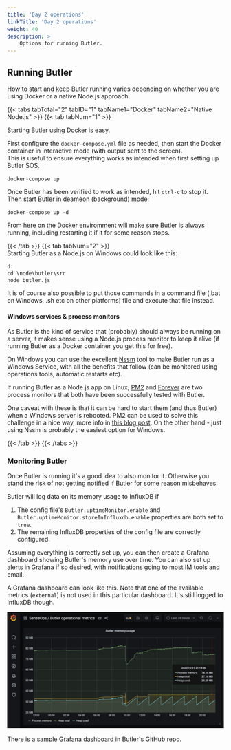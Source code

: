 ```yaml
---
title: 'Day 2 operations'
linkTitle: 'Day 2 operations'
weight: 40
description: >
    Options for running Butler.
---
```


<!-- {{% pageinfo %}}
This is a placeholder page that shows you how to use this template site.
{{% /pageinfo %}} -->

## Running Butler

How to start and keep Butler running varies depending on whether you are using Docker or a native Node.js approach.

{{< tabs tabTotal="2" tabID="1" tabName1="Docker" tabName2="Native Node.js" >}}
{{< tab tabNum="1" >}}

Starting Butler using Docker is easy.  

First configure the `docker-compose.yml` file as needed, then start the Docker container in interactive mode (with output sent to the screen).  
This is useful to ensure everything works as intended when first setting up Butler SOS.

    docker-compose up

Once Butler has been verified to work as intended, hit `ctrl-c` to stop it.  
Then start Butler in deameon (background) mode:

    docker-compose up -d

From here on the Docker enviromment will make sure Butler is always running, including restarting it if it for some reason stops.

{{< /tab >}}
{{< tab tabNum="2" >}}
<br>
Starting Butler as a Node.js on Windows could look like this:  

    d:
    cd \node\butler\src
    node butler.js

It is of course also possible to put those commands in a command file (.bat on Windows, .sh etc on other platforms) file and execute that file instead.

#### Windows services & process monitors

As Butler is the kind of service that (probably) should always be running on a server, it makes sense using a Node.js process monitor to keep it alive (if running Butler as a Docker container you get this for free).

On Windows you can use the excellent [Nssm](https://nssm.cc/) tool to make Butler run as a Windows Service, with all the benefits that follow (can be monitored using operations tools, automatic restarts etc).

If running Butler as a Node.js app on Linux, [PM2](https://github.com/Unitech/pm2) and [Forever](https://github.com/foreverjs/forever) are two process monitors that both have been successfully tested with Butler.

One caveat with these is that it can be hard to start them (and thus Butler) when a Windows server is rebooted.
PM2 can be used to solve this challenge in a nice way, more info in [this blog post](https://ptarmiganlabs.com/blog/2017/07/12/monitoring-auto-starting-node-js-services-windows-server). On the other hand - just using Nssm is probably the easiest option for Windows.

{{< /tab >}}
{{< /tabs >}}

### Monitoring Butler

Once Butler is running it's a good idea to also monitor it. Otherwise you stand the risk of not getting notified if Butler for some reason misbehaves.

Butler will log data on its memory usage to InfluxDB if

1. The config file's `Butler.uptimeMonitor.enable` and `Butler.uptimeMonitor.storeInInfluxdb.enable` properties are both set to `true`.
2. The remaining InfluxDB properties of the config file are correctly configured.

Assuming everything is correctly set up, you can then create a Grafana dashboard showing Butler's memory use over time. 
You can also set up alerts in Grafana if so desired, with notifications going to most IM tools and email.

A Grafana dashboard can look like this. Note that one of the available metrics (`external`) is not used in this particular dashboard. It's still logged to InfluxDB though.

![alt text](butler-memory-usage-grafana-1.png "Butler memory usage in Grafana dashboard")  

There is a [sample Grafana dashboard](https://github.com/ptarmiganlabs/butler/tree/master/docs/grafana) in Butler's GitHub repo.
